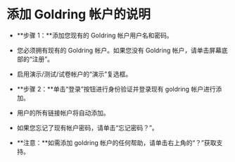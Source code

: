 # **添加 Goldring 帐户的说明**
- **步骤 1：**添加您现有的 Goldring 帐户用户名和密码。
- 您必须拥有现有的 Goldring 帐户。如果您没有 Goldring 帐户，请单击屏幕底部的“注册”。
- 启用演示/测试/试卷帐户的“演示”复选框。
- **步骤 2：**单击“登录”按钮进行身份验证并登录现有 goldring 帐户进行添加。
- 用户的所有链接帐户将自动添加。
- 如果您忘记了现有帐户密码，请单击“忘记密码？”。

- **注意：**如需添加 goldring 帐户的任何帮助，请单击右上角的“？”获取支持。
